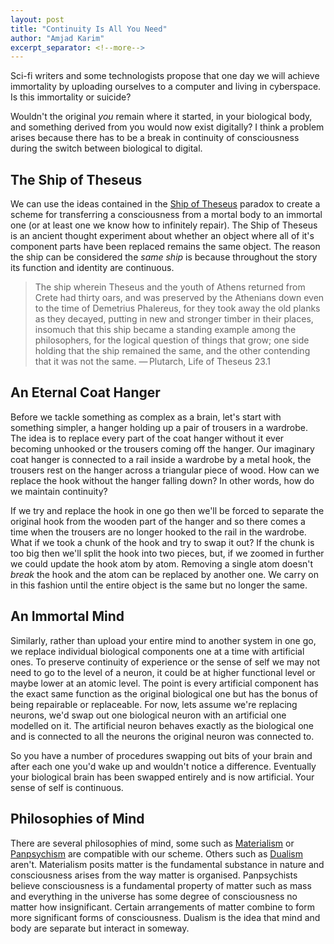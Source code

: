 ```yaml
---
layout: post
title: "Continuity Is All You Need"
author: "Amjad Karim"
excerpt_separator: <!--more-->
---
```


Sci-fi writers and some technologists propose that one day we will achieve immortality by uploading ourselves to a computer and living in cyberspace. Is this immortality or suicide?

Wouldn't the original *you* remain where it started, in your biological body, and something derived from you would now exist digitally? I think a problem arises because there has to be a break in continuity of consciousness during the switch between biological to digital.

 <!--more-->

## The Ship of Theseus
We can use the ideas contained in the [Ship of Theseus](https://en.wikipedia.org/wiki/Ship_of_Theseus) paradox to create a scheme for transferring a consciousness from a mortal body to an immortal one (or at least one we know how to infinitely repair). The Ship of Theseus is an ancient thought experiment about whether an object where all of it's component parts have been replaced remains the same object. The reason the ship can be considered the *same ship* is because throughout the story its function and identity are continuous.

>    The ship wherein Theseus and the youth of Athens returned from Crete had thirty oars, and was preserved by the Athenians down even to the time of Demetrius Phalereus, for they took away the old planks as they decayed, putting in new and stronger timber in their places, insomuch that this ship became a standing example among the philosophers, for the logical question of things that grow; one side holding that the ship remained the same, and the other contending that it was not the same.
    — Plutarch, Life of Theseus 23.1

## An Eternal Coat Hanger
 Before we tackle something as complex as a brain, let's start with something simpler, a hanger holding up a pair of trousers in a wardrobe. The idea is to replace every part of the coat hanger without it ever becoming unhooked or the trousers coming off the hanger. Our imaginary coat hanger is connected to a rail inside a wardrobe by a metal hook, the trousers rest on the hanger across a triangular piece of wood. How can we replace the hook without the hanger falling down? In other words, how do we maintain continuity?
 
 If we try and replace the hook in one go then we'll be forced to separate the original hook from the wooden part of the hanger and so there comes a time when the trousers are no longer hooked to the rail in the wardrobe. What if we took a chunk of the hook and try to swap it out? If the chunk is too big then we'll split the hook into two pieces, but, if we zoomed in further we could update the hook atom by atom. Removing a single atom doesn't *break* the hook and the atom can be replaced by another one. We carry on in this fashion until the entire object is the same but no longer the same.

## An Immortal Mind
Similarly, rather than upload your entire mind to another system in one go, we replace individual biological components one at a time with artificial ones. To preserve continuity of experience or the sense of self we may not need to go to the level of a neuron, it could be at higher functional level or maybe lower at an atomic level. The point is every artificial component has the exact same function as the original biological one but has the bonus of being repairable or replaceable. For now, lets assume we're replacing neurons, we'd swap out one biological neuron with an artificial one modelled on it. The artificial neuron behaves exactly as the biological one and is connected to all the neurons the original neuron was connected to. 

So you have a number of procedures swapping out bits of your brain and after each one you'd wake up and wouldn't notice a difference. Eventually your biological brain has been swapped entirely and is now artificial. Your sense of self is continuous. 

## Philosophies of Mind
There are several philosophies of mind, some such as [Materialism](https://en.wikipedia.org/wiki/Materialism) or [Panpsychism](https://en.wikipedia.org/wiki/Panpsychism) are compatible with our scheme.  Others such as [Dualism](https://en.wikipedia.org/wiki/Mind%E2%80%93body_dualism) aren't. Materialism posits matter is the fundamental substance in nature and consciousness arises from the way matter is organised. Panpsychists believe consciousness is a fundamental property of matter such as mass and everything in the universe has some degree of consciousness no matter how insignificant. Certain arrangements of matter combine to form more significant forms of consciousness. Dualism is the idea that mind and body are separate but interact in someway. 

